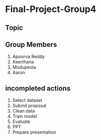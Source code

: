 # Final-Project-Group4
## Topic

## Group Members
  1. Apoorva Reddy 
  2. Keerthana
  3. Modupeola 
  4. Aaron

## incompleted actions
  1. Select dataset
  2. Submit proposal
  3. Clean data
  4. Train model
  5. Evaluate
  6. PPT
  7. Prepare presentation

